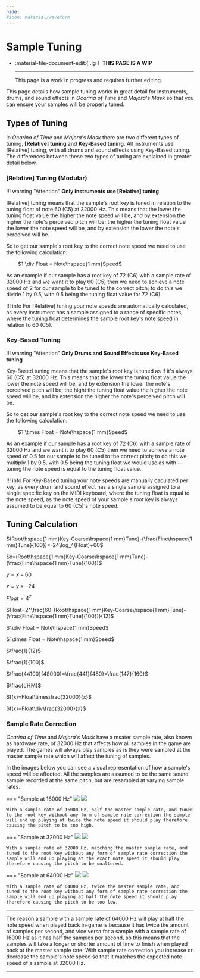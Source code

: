 ```yaml
---
hide:
#icon: material/waveform
---
```


# Sample Tuning

<div class="grid cards" markdown>

-   :material-file-document-edit:{ .lg } __&nbsp;THIS PAGE IS A WIP__
  
    ---

    This page is a work in progress and requires further editing.

</div>

This page details how sample tuning works in great detail for instruments, drums, and sound effects in *Ocarina of Time* and *Majora's Mask* so that you can ensure your samples will be properly tuned.

## Types of Tuning
In *Ocarina of Time* and *Majora's Mask* there are two different types of tuning, **[Relative] tuning** and **Key-Based tuning**. All instruments use [Relative] tuning, with all drums and sound effects using Key-Based tuning. The differences between these two types of tuning are explained in greater detail below.

### [Relative] Tuning (Modular)
!!! warning "Attention"
    **Only Instruments use [Relative] tuning**

[Relative] tuning means that the sample's root key is tuned in relation to the tuning float of note 60 (C5) at 32000 Hz. This means that the lower the tuning float value the higher the note speed will be, and by extension the higher the note's perceived pitch will be; the higher the tuning float value the lower the note speed will be, and by extension the lower the note's perceived will be.

So to get our sample's root key to the correct note speed we need to use the following calculation:

&nbsp;&nbsp;&nbsp;&nbsp;&nbsp;&nbsp;&nbsp;&nbsp;$1 \div Float = Note\hspace{1 mm}Speed$

As an example if our sample has a root key of 72 (C6) with a sample rate of 32000 Hz and we want it to play 60 (C5) then we need to achieve a note speed of 2 for our sample to be tuned to the correct pitch; to do this we divide 1 by 0.5, with 0.5 being the tuning float value for 72 (C6).

!!! info
    For [Relative] tuning your note speeds are automatically calculated, as every instrument has a sample assigned to a range of specific notes, where the tuning float determines the sample root key's note speed in relation to 60 (C5).


### Key-Based Tuning
!!! warning "Attention"
    **Only Drums and Sound Effects use Key-Based tuning**

Key-Based tuning means that the sample's root key is tuned as if it's always 60 (C5) at 32000 Hz. This means that the lower the tuning float value the lower the note speed will be, and by extension the lower the note's perceived pitch will be; the hight the tuning float value the higher the note speed will be, and by extension the higher the note's perceived pitch will be.

So to get our sample's root key to the correct note speed we need to use the following calculation:

&nbsp;&nbsp;&nbsp;&nbsp;&nbsp;&nbsp;&nbsp;&nbsp;$1 \times Float = Note\hspace{1 mm}Speed$

As an example if our sample has a root key of 72 (C6) with a sample rate of 32000 Hz and we want it to play 60 (C5) then we need to achieve a note speed of 0.5 for our sample to be tuned to the correct pitch; to do this we multiply 1 by 0.5, with 0.5 being the tuning float we would use as with — tuning the note speed is equal to the tuning float value.

!!! info
    For Key-Based tuning your note speeds are manually caculated per key, as every drum and sound effect has a single sample assigned to a single specific key on the MIDI keyboard, where the tuning float is equal to the note speed, as the note speed of your sample's root key is always assumed to be equal to 60 (C5)'s note speed.

## Tuning Calculation

$(Root\hspace{1 mm}Key-Coarse\hspace{1 mm}Tune)-(\frac{Fine\hspace{1 mm}Tune}{100})=-24\log_4(Float)+60$

$x=(Root\hspace{1 mm}Key-Coarse\hspace{1 mm}Tune)-(\frac{Fine\hspace{1 mm}Tune}{100})$

$y=x-60$

$z=y\div-24$

$Float=4^z$

$Float=2^\frac{60-(Root\hspace{1 mm}Key-Coarse\hspace{1 mm}Tune)-(\frac{Fine\hspace{1 mm}Tune}{100})}{12}$

$1\div Float = Note\hspace{1 mm}Speed$

$1\times Float = Note\hspace{1 mm}Speed$

$\frac{1}{12}$

$\frac{1}{100}$

$\frac{44100}{48000}=\frac{441}{480}=\frac{147}{160}$

$\frac{L}{M}$

$f(x)=Float\times\frac{32000}{x}$

$f(x)=Float\div\frac{32000}{x}$

### Sample Rate Correction

*Ocarina of Time* and *Majora's Mask* have a msater sample rate, also known as hardware rate, of 32000 Hz that affects how all samples in the game are played. The games will always play samples as is they were sampled at the master sample rate which will affect the tuning of samples.

In the images below you can see a visual representation of how a sample's speed will be affected. All the samples are assumed to be the same sound sample recorded at the same pitch, but are resampled at varying sample rates.

=== "Sample at 16000 Hz"
    ![](../assets/images/samples/waveform-16000hz-light.png#only-light)
    ![](../assets/images/samples/waveform-16000hz-dark.png#only-dark)

    With a sample rate of 16000 Hz, half the master sample rate, and tuned to the root key without any form of sample rate correction the sample will end up playing at twice the note speed it should play therefore causing the pitch to be too high.

=== "Sample at 32000 Hz"
    ![](../assets/images/samples/waveform-32000hz-light.png#only-light)
    ![](../assets/images/samples/waveform-32000hz-dark.png#only-dark)

    With a sample rate of 32000 Hz, matching the master sample rate, and tuned to the root key without any form of sample rate correction the sample will end up playing at the exact note speed it should play therefore causing the pitch to be unaltered.

=== "Sample at 64000 Hz"
    ![](../assets/images/samples/waveform-64000hz-light.png#only-light)
    ![](../assets/images/samples/waveform-64000hz-dark.png#only-dark)

    With a sample rate of 64000 Hz, twice the master sample rate, and tuned to the root key without any form of sample rate correction the sample will end up playing at half the note speed it should play therefore causing the pitch to be too low.

-----

The reason a sample with a sample rate of 64000 Hz will play at half the note speed when played back in-game is because it has twice the amount of samples per second, and vice versa for a sample with a sample rate of 16000 Hz as it has half the samples per second, so this means that the samples will take a longer or shorter amount of time to finish when played back at the master sample rate. With sample rate correction you increase or decrease the sample's note speed so that it matches the expected note speed of a sample at 32000 Hz.

-----